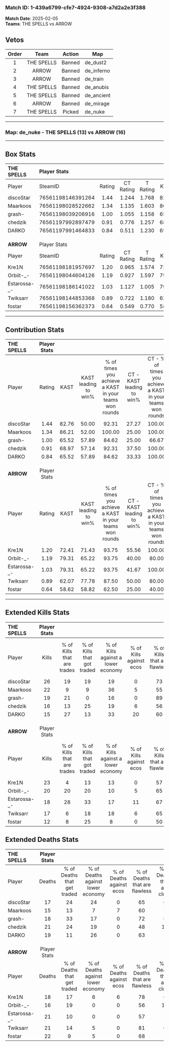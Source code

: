 ### Match ID: 1-439a6799-cfe7-4924-9308-a7d2a2e3f388  
**Match Date**: 2025-02-05  
**Teams**: THE SPELLS vs ARROW  

## Vetos  

| Order | Team | Action | Map |
| :---: | :--: | :----: | --- |
| 1 | THE SPELLS | Banned | de_dust2 |
| 2 | ARROW | Banned | de_inferno |
| 3 | ARROW | Banned | de_train |
| 4 | THE SPELLS | Banned | de_anubis |
| 5 | THE SPELLS | Banned | de_ancient |
| 6 | ARROW | Banned | de_mirage |
| 7 | THE SPELLS | Picked | de_nuke |

---  

### **Map**: de_nuke - THE SPELLS (13) vs ARROW (16)  
---  

## Box Stats  

| **THE SPELLS** | Player Stats      |        |           |          |       |      |       |         |        |      |     |
| :- | :- | :-: | :-: | :-: | :-: | :-: | :-: | :-: | :-: | :-: | :-: |
| Player         | SteamID           | Rating | CT Rating | T Rating | KAST  | ADR  | Kills | Assists | Deaths | K/D  | HS% |
| discoStar      | 76561198146391264 |  1.44  |   1.244   |  1.768   | 82.76 | 92.6 |  26   |    5    |   17   | 1.53 | 73  |
| Maarkoos       | 76561198028522662 |  1.34  |   1.135   |  1.603   | 86.21 | 79.2 |  22   |    4    |   15   | 1.47 | 22  |
| grash-         | 76561198039206916 |  1.00  |   1.055   |  1.158   | 65.52 | 67.5 |  19   |    2    |   18   | 1.06 | 68  |
| chedzik        | 76561197992897479 |  0.91  |   0.776   |  1.257   | 68.97 | 71.2 |  16   |    7    |   21   | 0.76 | 62  |
| DARKO          | 76561197991464833 |  0.84  |   0.511   |  1.230   | 65.52 | 56.0 |  15   |    8    |   19   | 0.79 | 46  |
|                |                   |        |           |          |       |      |       |         |        |      |     |
|                |                   |        |           |          |       |      |       |         |        |      |     |
|                |                   |        |           |          |       |      |       |         |        |      |     |
| **ARROW**      | Player Stats      |        |           |          |       |      |       |         |        |      |     |
| Player         | SteamID           | Rating | CT Rating | T Rating | KAST  | ADR  | Kills | Assists | Deaths | K/D  | HS% |
| Kre1N          | 76561198181957697 |  1.20  |   0.965   |  1.574   | 72.41 | 74.3 |  23   |    6    |   18   | 1.28 | 43  |
| Orbiit-_-      | 76561198044604126 |  1.19  |   0.927   |  1.597   | 79.31 | 75.3 |  20   |    3    |   16   | 1.25 | 55  |
| Estarossa-_-   | 76561198186141022 |  1.03  |   1.127   |  1.005   | 79.31 | 66.5 |  18   |    8    |   21   | 0.86 | 44  |
| Twiksarr       | 76561198144853368 |  0.89  |   0.722   |  1.180   | 62.07 | 71.8 |  17   |    6    |   21   | 0.81 | 29  |
| fostar         | 76561198156362373 |  0.64  |   0.549   |  0.770   | 58.62 | 52.8 |  12   |    7    |   22   | 0.55 | 41  |
---  

## Contribution Stats  

| **THE SPELLS** | Player Stats |       |                      |                                                        |                           |                                                             |                          |                                                            |
| :- | :-: | :-: | :-: | :-: | :-: | :-: | :-: | :-: |
| Player         |    Rating    | KAST  | KAST leading to win% | % of times you achieve a KAST in your teams won rounds | CT - KAST leading to win% | CT - % of times you achieve a KAST in your teams won rounds | T - KAST leading to win% | T - % of times you achieve a KAST in your teams won rounds |
| discoStar      |     1.44     | 82.76 |        50.00         |                         92.31                          |           27.27           |                           100.00                            |          69.23           |                           90.00                            |
| Maarkoos       |     1.34     | 86.21 |        52.00         |                         100.00                         |           25.00           |                           100.00                            |          76.92           |                           100.00                           |
| grash-         |     1.00     | 65.52 |        57.89         |                         84.62                          |           25.00           |                            66.67                            |          81.82           |                           90.00                            |
| chedzik        |     0.91     | 68.97 |        57.14         |                         92.31                          |           37.50           |                           100.00                            |          69.23           |                           90.00                            |
| DARKO          |     0.84     | 65.52 |        57.89         |                         84.62                          |           33.33           |                           100.00                            |          80.00           |                           80.00                            |
|                |              |       |                      |                                                        |                           |                                                             |                          |                                                            |
|                |              |       |                      |                                                        |                           |                                                             |                          |                                                            |
|                |              |       |                      |                                                        |                           |                                                             |                          |                                                            |
| **ARROW**      | Player Stats |       |                      |                                                        |                           |                                                             |                          |                                                            |
| Player         |    Rating    | KAST  | KAST leading to win% | % of times you achieve a KAST in your teams won rounds | CT - KAST leading to win% | CT - % of times you achieve a KAST in your teams won rounds | T - KAST leading to win% | T - % of times you achieve a KAST in your teams won rounds |
| Kre1N          |     1.20     | 72.41 |        71.43         |                         93.75                          |           55.56           |                           100.00                            |          83.33           |                           90.91                            |
| Orbiit-_-      |     1.19     | 79.31 |        65.22         |                         93.75                          |           40.00           |                            80.00                            |          84.62           |                           100.00                           |
| Estarossa-_-   |     1.03     | 79.31 |        65.22         |                         93.75                          |           41.67           |                           100.00                            |          90.91           |                           90.91                            |
| Twiksarr       |     0.89     | 62.07 |        77.78         |                         87.50                          |           50.00           |                            80.00                            |          100.00          |                           90.91                            |
| fostar         |     0.64     | 58.62 |        58.82         |                         62.50                          |           25.00           |                            40.00                            |          88.89           |                           72.73                            |
---  

## Extended Kills Stats  

| **THE SPELLS** | Player Stats |                            |                            |                                    |                         |                              |                                 |                                       |                    |           |
| :- | :-: | :-: | :-: | :-: | :-: | :-: | :-: | :-: | :-: | :-: |
| Player         |    Kills     | % of Kills that are trades | % of Kills that got traded | % of Kills against a lower economy | % of Kills against ecos | % of Kills that are flawless | % of Kills that are close duels | % of Kills that are assisted by flash | Pistol Round Kills | AWP Kills |
| discoStar      |      26      |             19             |             19             |                 19                 |            0            |              73              |                0                |                   4                   |         0          |     3     |
| Maarkoos       |      22      |             9              |             9              |                 36                 |            5            |              55              |                5                |                   0                   |         9          |     1     |
| grash-         |      19      |             21             |             0              |                 16                 |            0            |              89              |                5                |                   0                   |         0          |     2     |
| chedzik        |      16      |             13             |             25             |                 19                 |            6            |              56              |               13                |                   6                   |         0          |     3     |
| DARKO          |      15      |             27             |             13             |                 33                 |           20            |              60              |                7                |                   0                   |         0          |     1     |
|                |              |                            |                            |                                    |                         |                              |                                 |                                       |                    |           |
|                |              |                            |                            |                                    |                         |                              |                                 |                                       |                    |           |
|                |              |                            |                            |                                    |                         |                              |                                 |                                       |                    |           |
| **ARROW**      | Player Stats |                            |                            |                                    |                         |                              |                                 |                                       |                    |           |
| Player         |    Kills     | % of Kills that are trades | % of Kills that got traded | % of Kills against a lower economy | % of Kills against ecos | % of Kills that are flawless | % of Kills that are close duels | % of Kills that are assisted by flash | Pistol Round Kills | AWP Kills |
| Kre1N          |      23      |             4              |             13             |                 13                 |            0            |              57              |               13                |                   0                   |         10         |     2     |
| Orbiit-_-      |      20      |             20             |             20             |                 10                 |            5            |              65              |                0                |                  10                   |         0          |     0     |
| Estarossa-_-   |      18      |             28             |             33             |                 17                 |           11            |              67              |                6                |                   0                   |         0          |     0     |
| Twiksarr       |      17      |             6              |             18             |                 18                 |            6            |              65              |                6                |                   6                   |         0          |     0     |
| fostar         |      12      |             8              |             25             |                 8                  |            0            |              50              |               17                |                   0                   |         0          |     0     |
## Extended Deaths Stats  

| **THE SPELLS** | Player Stats |                             |                                   |                          |                               |                            |                           |               |
| :- | :-: | :-: | :-: | :-: | :-: | :-: | :-: | :-: |
| Player         |    Deaths    | % of Deaths that get traded | % of Deaths against lower economy | % of Deaths against ecos | % of Deaths that are flawless | % of Deaths that are close | % of Deaths while blinded | Deaths to AWP |
| discoStar      |      17      |             24              |                24                 |            0             |              65               |             6              |             6             |       1       |
| Maarkoos       |      15      |             13              |                 7                 |            7             |              60               |             7              |             0             |       1       |
| grash-         |      18      |             33              |                17                 |            0             |              72               |             6              |             6             |       2       |
| chedzik        |      21      |             24              |                19                 |            0             |              48               |             14             |             0             |       3       |
| DARKO          |      19      |             11              |                26                 |            0             |              63               |             5              |             5             |       3       |
|                |              |                             |                                   |                          |                               |                            |                           |               |
|                |              |                             |                                   |                          |                               |                            |                           |               |
|                |              |                             |                                   |                          |                               |                            |                           |               |
| **ARROW**      | Player Stats |                             |                                   |                          |                               |                            |                           |               |
| Player         |    Deaths    | % of Deaths that get traded | % of Deaths against lower economy | % of Deaths against ecos | % of Deaths that are flawless | % of Deaths that are close | % of Deaths while blinded | Deaths to AWP |
| Kre1N          |      18      |             17              |                 6                 |            6             |              78               |             6              |             0             |       1       |
| Orbiit-_-      |      16      |             19              |                 0                 |            0             |              56               |             13             |             6             |       1       |
| Estarossa-_-   |      21      |             10              |                 0                 |            0             |              57               |             5              |             0             |       1       |
| Twiksarr       |      21      |             14              |                 5                 |            0             |              81               |             0              |             5             |       3       |
| fostar         |      22      |              9              |                 5                 |            0             |              68               |             5              |             0             |       3       |
